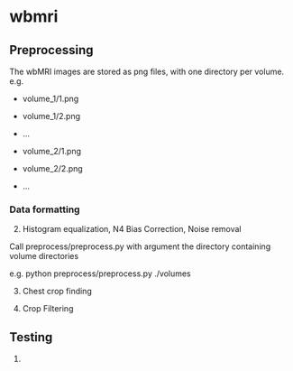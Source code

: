 # wbmri

## Preprocessing
The wbMRI images are stored as png files, with one directory per volume.
e.g. 
  - volume_1/1.png
  - volume_1/2.png
  - ...

  - volume_2/1.png
  - volume_2/2.png
  - ...





### Data formatting 
 
 
2. Histogram equalization, N4 Bias Correction, Noise removal

  Call preprocess/preprocess.py with argument the directory containing volume directories

  e.g. python preprocess/preprocess.py ./volumes



3. Chest crop finding

4. Crop Filtering



## Testing
1. 
